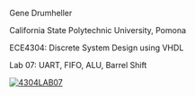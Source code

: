 Gene Drumheller

California State Polytechnic University, Pomona

ECE4304: Discrete System Design using VHDL

Lab 07: UART, FIFO, ALU, Barrel Shift



[![4304LAB07](https://img.youtube.com/vi/QH-hQkVGWR8/0.jpg)](https://www.youtube.com/watch?v=QH-hQkVGWR8)
